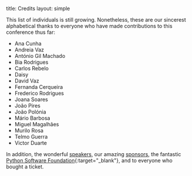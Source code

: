 title: Credits
layout: simple

This list of individuals is still growing. Nonetheless, these are our sincerest alphabetical thanks to everyone who have made contributions to this conference thus far:

* Ana Cunha
* Andreia Vaz
* António Gil Machado
* Bia Rodrigues
* Carlos Rebelo
* Daisy
* David Vaz
* Fernanda Cerqueira
* Frederico Rodrigues
* Joana Soares
* João Pires
* João Polónia
* Mário Barbosa
* Miguel Magalhães
* Murilo Rosa
* Telmo Guerra
* Victor Duarte

In addition, the wonderful [speakers](/talks/schedule/), our amazing [sponsors](/sponsors/sponsors), the fantastic [Python Software Foundation](https://www.python.org/psf/){:target="_blank"}, and to everyone who bought a ticket.
